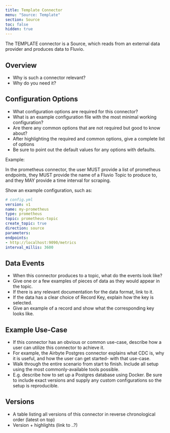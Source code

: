 ```yaml
---
title: Template Connector
menu: "Source: Template"
section: Source
toc: false
hidden: true
---
```


The TEMPLATE connector is a Source, which reads from an external data
provider and produces data to Fluvio.

## Overview

- Why is such a connector relevant?
- Why do you need it?

## Configuration Options

- What configuration options are required for this connector?
- What is an example configuration file with the most minimal working configuration?
- Are there any common options that are not required but good to know about?
- After highlighting the required and common options, give a complete list of options
- Be sure to point out the default values for any options with defaults.

Example:

In the prometheus connector, the user MUST provide a list of prometheus endpoints,
they MUST provide the name of a Fluvio Topic to produce to, and they MAY provide a time interval for scraping.

Show an example configuration, such as:

```yaml
# config.yml
version: v1
name: my-prometheus
type: prometheus
topic: prometheus-topic
create_topic: true
direction: source
parameters:
endpoints:
- http://localhost:9090/metrics
interval_millis: 3600
```

## Data Events

- When this connector produces to a topic, what do the events look like?
- Give one or a few examples of pieces of data as they would appear in the topic.
- If there is any relevant documentation for the data format, link to it.
- If the data has a clear choice of Record Key, explain how the key is selected.
- Give an example of a record and show what the corresponding key looks like.

## Example Use-Case

- If this connector has an obvious or common use-case, describe how a user can utilize this connector to achieve it.
- For example, the Airbyte Postgres connector explains what CDC is, why it is useful, and how the user can get started-  with that use-case.
- Walk through the entire scenario from start to finish. Include all setup using the most commonly-available tools possible.
- E.g. describe how to set up a Postgres database using Docker. Be sure to include exact versions and supply any custom configurations so the setup is reproducible.

## Versions

- A table listing all versions of this connector in reverse chronological order (latest on top)
- Version + highlights (link to ..?)
